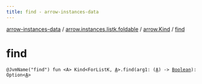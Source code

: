 ```yaml
---
title: find - arrow-instances-data
---
```


[arrow-instances-data](../../index.html) / [arrow.instances.listk.foldable](../index.html) / [arrow.Kind](index.html) / [find](./find.html)

# find

`@JvmName("find") fun <A> Kind<ForListK, `[`A`](find.html#A)`>.find(arg1: (`[`A`](find.html#A)`) -> `[`Boolean`](https://kotlinlang.org/api/latest/jvm/stdlib/kotlin/-boolean/index.html)`): Option<`[`A`](find.html#A)`>`
